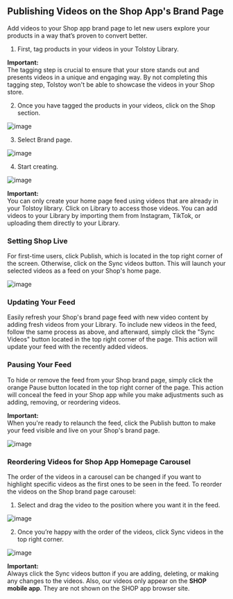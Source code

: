 ## Publishing Videos on the Shop App's Brand Page

Add videos to your Shop app brand page to let new users explore your products in a way that’s proven to convert better.

1. First, tag products in your videos in your Tolstoy Library.

**Important:**  
The tagging step is crucial to ensure that your store stands out and presents videos in a unique and engaging way. By not completing this tagging step, Tolstoy won't be able to showcase the videos in your Shop store.

2. Once you have tagged the products in your videos, click on the Shop section.

![image](https://github.com/user-attachments/assets/ef247e63-66cd-4572-b791-43293af84bab)

3. Select Brand page.

![image](https://github.com/user-attachments/assets/4bb006aa-633e-4757-9bd4-780d8c9c6a81)

4. Start creating.

![image](https://github.com/user-attachments/assets/ae59182e-8ee5-41ed-90ef-2272449bdccb)

**Important:**  
You can only create your home page feed using videos that are already in your Tolstoy library. Click on Library to access those videos. You can add videos to your Library by importing them from Instagram, TikTok, or uploading them directly to your Library.

### Setting Shop Live

For first-time users, click Publish, which is located in the top right corner of the screen. Otherwise, click on the Sync videos button. This will launch your selected videos as a feed on your Shop's home page.

![image](https://github.com/user-attachments/assets/885114d5-8a92-4ec7-8df0-34563937ca47)

### Updating Your Feed

Easily refresh your Shop's brand page feed with new video content by adding fresh videos from your Library. To include new videos in the feed, follow the same process as above, and afterward, simply click the "Sync Videos" button located in the top right corner of the page. This action will update your feed with the recently added videos.

### Pausing Your Feed

To hide or remove the feed from your Shop brand page, simply click the orange Pause button located in the top right corner of the page. This action will conceal the feed in your Shop app while you make adjustments such as adding, removing, or reordering videos.

**Important:**  
When you're ready to relaunch the feed, click the Publish button to make your feed visible and live on your Shop's brand page.

![image](https://github.com/user-attachments/assets/5af2d426-096c-4c88-9970-6a7356fa46c1)

### Reordering Videos for Shop App Homepage Carousel

The order of the videos in a carousel can be changed if you want to highlight specific videos as the first ones to be seen in the feed. To reorder the videos on the Shop brand page carousel:

1. Select and drag the video to the position where you want it in the feed.

![image](https://github.com/user-attachments/assets/1f7d4f5d-680e-497e-9fa8-3af5739ce913)

2. Once you’re happy with the order of the videos, click Sync videos in the top right corner.

![image](https://github.com/user-attachments/assets/7c208fdf-e71d-40fa-b579-c3008b17ba64)

**Important:**  
Always click the Sync videos button if you are adding, deleting, or making any changes to the videos. Also, our videos only appear on the **SHOP mobile app**. They are not shown on the SHOP app browser site.